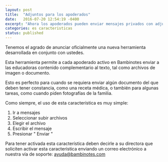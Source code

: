 ```yaml
---
layout: post
title:  "Adjuntos para los apoderados"
date:   2016-07-20 12:54:19 -0400
excerpt: "Ahora los apoderados pueden enviar mensajes privados con adjuntos para mejorar la comunicación"
categories: es caracteristicas
status: published
---
```


Tenemos el agrado de anunciar oficialmente una nueva herramienta desarrollada en
conjunto con ustedes.

Esta herramienta permite a cada apoderado activo en Bambinotes enviar a las
educadoras contenido complementario al texto, tal como archivos de imagen o
documento.

Esto es perfecto para cuando se requiera enviar algún documento del que deben tener
constancia, como una receta médica, o también para algunas tareas, como cuando
piden fotografías de la familia.

Como siempre, el uso de esta característica es muy simple:

  1. Ir a mensajes
  1. Seleccionar subir archivos
  1. Elegir el archivo
  1. Escribir el mensaje
  1. Presionar " Enviar "

Para tener activada esta característica deben decirle a su directora que
soliciten activar esta característica enviando un correo electrónico a nuestra
vía de soporte: ayuda@bambinotes.com

